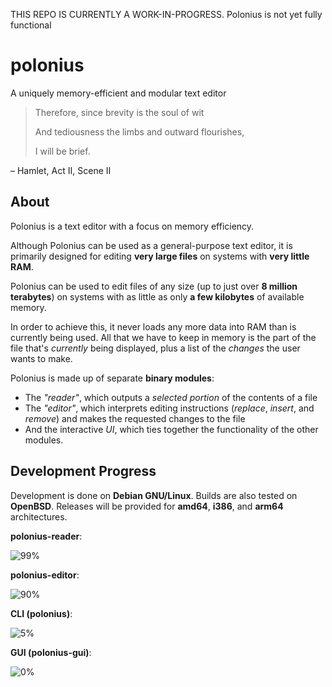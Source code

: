 THIS REPO IS CURRENTLY A WORK-IN-PROGRESS. Polonius is not yet fully functional

# polonius
A uniquely memory-efficient and modular text editor


> Therefore, since brevity is the soul of wit
> 
> And tediousness the limbs and outward flourishes,
> 
> I will be brief.
> 
  – Hamlet, Act II, Scene II

## About
Polonius is a text editor with a focus on memory efficiency.

Although Polonius can be used as a general-purpose text editor, it is primarily designed for editing **very large files** on systems with **very little RAM**.

Polonius can be used to edit files of any size (up to just over **8 million terabytes**) on systems with as little as only **a few kilobytes** of available memory.

In order to achieve this, it never loads any more data into RAM than is currently being used. All that we have to keep in memory is the part of the file that's *currently* being displayed, plus a list of the *changes* the user wants to make.

Polonius is made up of separate **binary modules**:
  - The *"reader"*, which outputs a *selected portion* of the contents of a file
  - The *"editor"*, which interprets editing instructions (*replace*, *insert*, and *remove*) and makes the requested changes to the file
  - And the interactive *UI*, which ties together the functionality of the other modules.


## Development Progress
Development is done on **Debian GNU/Linux**. Builds are also tested on **OpenBSD**. Releases will be provided for **amd64**, **i386**, and **arm64** architectures.

**polonius-reader**:

  ![99%](https://progress-bar.dev/99)
  

**polonius-editor**:

  ![90%](https://progress-bar.dev/90)
  

**CLI (polonius)**:

  ![5%](https://progress-bar.dev/5)
  

**GUI (polonius-gui)**:

  ![0%](https://progress-bar.dev/0)
